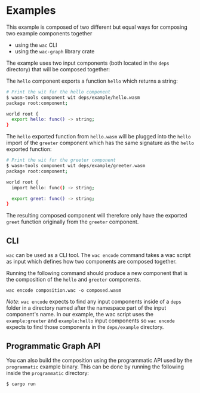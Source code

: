 # Examples

This example is composed of two different but equal ways for composing two example components together
* using the `wac` CLI
* using the `wac-graph` library crate

The example uses two input components (both located in the `deps` directory) that will be composed together:

The `hello` component exports a function `hello` which returns a string:

```bash
# Print the wit for the hello component
$ wasm-tools component wit deps/example/hello.wasm 
package root:component;

world root {
  export hello: func() -> string;
}
```

The `hello` exported function from `hello.wasm` will be plugged into the `hello` import of the `greeter` component which has the same signature as the `hello` exported function: 

```bash
# Print the wit for the greeter component
$ wasm-tools component wit deps/example/greeter.wasm 
package root:component;

world root {
  import hello: func() -> string;

  export greet: func() -> string;
}
```

The resulting composed component will therefore only have the exported `greet` function originally from the `greeter` component.

## CLI

`wac` can be used as a CLI tool. The `wac encode` command takes a wac script as input which defines how two components are composed together.

Running the following command should produce a new component that is the composition of the `hello` and `greeter` components.

```
wac encode composition.wac -o composed.wasm  
```

*Note*: `wac encode` expects to find any input components inside of a `deps` folder in a directory named after the namespace part of the input component's name. In our example, the wac script uses the `example:greeter` and `example:hello` input components so `wac encode` expects to find those components in the `deps/example` directory.

## Programmatic Graph API

You can also build the composition using the programmatic API used by the `programmatic` example binary. This can be done by running the following inside the `programmatic` directory:

```
$ cargo run
```
